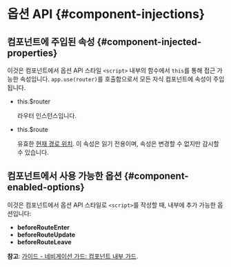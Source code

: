 # 옵션 API {#component-injections}

## 컴포넌트에 주입된 속성 {#component-injected-properties}

이것은 컴포넌트에서 옵션 API 스타일 `<script>` 내부의 함수에서 `this`를 통해 접근 가능한 속성입니다.
`app.use(router)`를 호출함으로서 모든 자식 컴포넌트에 속성이 주입됩니다.

- this.\$router

  라우터 인스턴스입니다.

- this.\$route

  유효한 [현재 경로 위치](/api/typescript/route-location-normalized.html).
  이 속성은 읽기 전용이며, 속성은 변경할 수 없지만 감시할 수 있습니다.

## 컴포넌트에서 사용 가능한 옵션 {#component-enabled-options}

이것은 컴포넌트에서 옵션 API 스타일로 `<script>`를 작성할 때,
내부에 추가 가능한 옵션입니다:

- **beforeRouteEnter**
- **beforeRouteUpdate**
- **beforeRouteLeave**

**참고**: [가이드 - 네비게이션 가드: 컴포넌트 내부 가드](/guide/advanced/navigation-guards.md#in-component-guards).